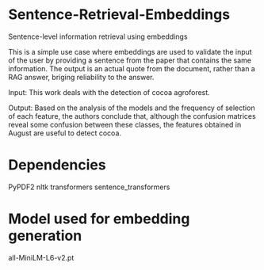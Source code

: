 # Sentence-Retrieval-Embeddings
Sentence-level information retrieval using embeddings

This is a simple use case where embeddings are used to validate the input of the user by providing a sentence from the paper that contains the same information.
The output is an actual quote from the document, rather than a RAG answer, briging reliability to the answer.

Input: 
   This work deals with the detection of cocoa agroforest.

Output:
   Based on the analysis of the models and the frequency of selection of each feature, the authors conclude that, although the confusion matrices reveal some confusion between these classes, the features obtained in August are useful to detect cocoa.


# Dependencies
PyPDF2
nltk
transformers
sentence_transformers

# Model used for embedding generation
all-MiniLM-L6-v2.pt